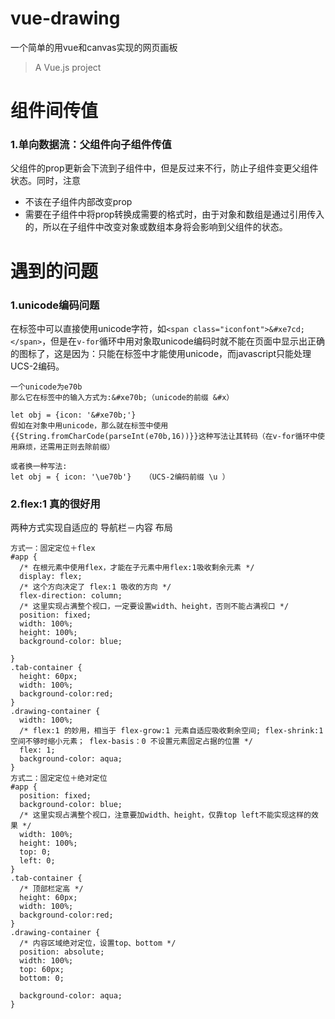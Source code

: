 # vue-drawing
一个简单的用vue和canvas实现的网页画板
> A Vue.js project
# 组件间传值
### 1.单向数据流：父组件向子组件传值
父组件的prop更新会下流到子组件中，但是反过来不行，防止子组件变更父组件状态。同时，注意
- 不该在子组件内部改变prop
- 需要在子组件中将prop转换成需要的格式时，由于对象和数组是通过引用传入的，所以在子组件中改变对象或数组本身将会影响到父组件的状态。
# 遇到的问题
### 1.unicode编码问题
在标签中可以直接使用unicode字符，如`<span class="iconfont">&#xe7cd;</span>`，但是在`v-for`循环中用对象取unicode编码时就不能在页面中显示出正确的图标了，这是因为：只能在标签中才能使用unicode，而javascript只能处理UCS-2编码。
```
一个unicode为e70b
那么它在标签中的输入方式为:&#xe70b;（unicode的前缀 &#x）

let obj = {icon: '&#xe70b;'}
假如在对象中用unicode，那么就在标签中使用{{String.fromCharCode(parseInt(e70b,16))}}这种写法让其转码（在v-for循环中使用麻烦，还需用正则去除前缀）

或者换一种写法:
let obj = { icon: '\ue70b'}   （UCS-2编码前缀 \u ）
```
### 2.flex:1 真的很好用
两种方式实现自适应的 导航栏－内容 布局
```
方式一：固定定位＋flex
#app {
  /* 在根元素中使用flex，才能在子元素中用flex:1吸收剩余元素 */
  display: flex;
  /* 这个方向决定了 flex:1 吸收的方向 */
  flex-direction: column;
  /* 这里实现占满整个视口，一定要设置width、height，否则不能占满视口 */
  position: fixed;
  width: 100%;
  height: 100%;
  background-color: blue;

}
.tab-container {
  height: 60px;
  width: 100%;
  background-color:red;
}
.drawing-container {
  width: 100%;
  /* flex:1 的妙用，相当于 flex-grow:1 元素自适应吸收剩余空间; flex-shrink:1 空间不够时缩小元素； flex-basis：0 不设置元素固定占据的位置 */
  flex: 1;
  background-color: aqua;
}
方式二：固定定位＋绝对定位
#app {
  position: fixed;
  background-color: blue;
  /* 这里实现占满整个视口，注意要加width、height，仅靠top left不能实现这样的效果 */
  width: 100%;
  height: 100%;
  top: 0;
  left: 0;
}
.tab-container {
  /* 顶部栏定高 */
  height: 60px;
  width: 100%;
  background-color:red;
}
.drawing-container {
  /* 内容区域绝对定位，设置top、bottom */
  position: absolute;
  width: 100%;
  top: 60px;
  bottom: 0;

  background-color: aqua;
}
```
